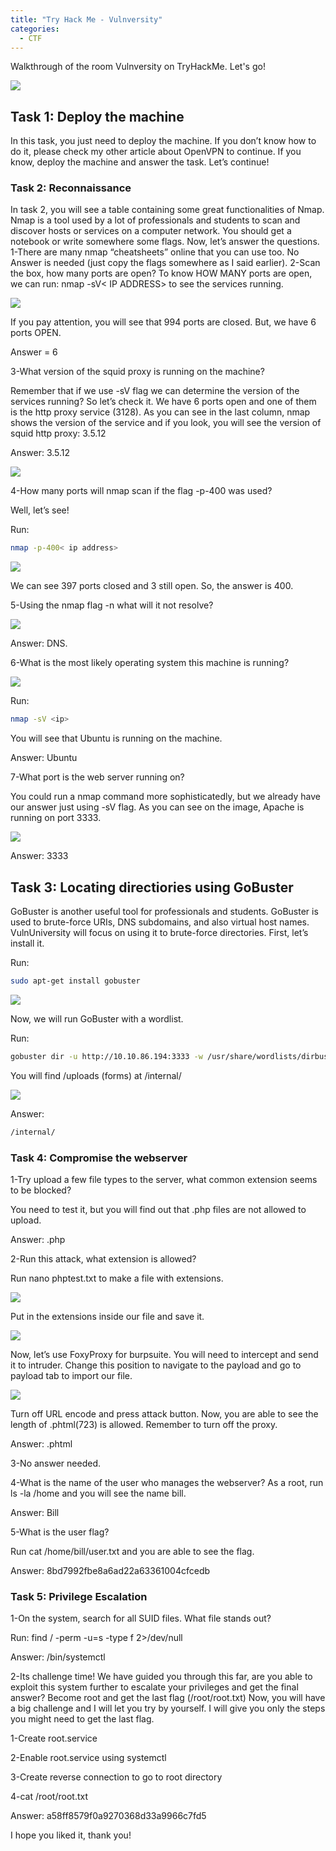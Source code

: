 ```yaml
---
title: "Try Hack Me - Vulnversity"
categories:
  - CTF
---
```


Walkthrough of the room Vulnversity on TryHackMe. Let's go!

![](https://blogfelipe.com/assets/images/vulnversity-01.png)

## Task 1: Deploy the machine

In this task, you just need to deploy the machine. If you don’t know how to do it, please check my other article about OpenVPN to continue. If you know, deploy the machine and answer the task. Let’s continue!

### Task 2: Reconnaissance

In task 2, you will see a table containing some great functionalities of Nmap. Nmap is a tool used by a lot of professionals and students to scan and discover hosts or services on a computer network. You should get a notebook or write somewhere some flags. Now, let’s answer the questions.
1-There are many nmap “cheatsheets” online that you can use too.
No Answer is needed (just copy the flags somewhere as I said earlier).
2-Scan the box, how many ports are open?
To know HOW MANY ports are open, we can run: nmap -sV< IP ADDRESS> to see the services running.

![](https://blogfelipe.com/assets/images/vulnversity-02.png)

If you pay attention, you will see that 994 ports are closed. But, we have 6 ports OPEN.

Answer = 6

3-What version of the squid proxy is running on the machine?

Remember that if we use -sV flag we can determine the version of the services running? So let’s check it. We have 6 ports open and one of them is the http proxy service (3128). As you can see in the last column, nmap shows the version of the service and if you look, you will see the version of squid http proxy: 3.5.12

Answer: 3.5.12

![](https://blogfelipe.com/assets/images/vulnversity-03.png)

4-How many ports will nmap scan if the flag -p-400 was used?

Well, let’s see!

Run:

```bash
nmap -p-400< ip address>
```

![](https://blogfelipe.com/assets/images/vulnversity-04.png)

We can see 397 ports closed and 3 still open. So, the answer is 400.

5-Using the nmap flag -n what will it not resolve?

![](https://blogfelipe.com/assets/images/vulnversity-05.png)

Answer: DNS.

6-What is the most likely operating system this machine is running?

![](https://blogfelipe.com/assets/images/vulnversity-06.png)

Run: 

```bash
nmap -sV <ip>
```

You will see that Ubuntu is running on the machine.

Answer: Ubuntu

7-What port is the web server running on?

You could run a nmap command more sophisticatedly, but we already have our answer just using -sV flag. As you can see on the image, Apache is running on port 3333.

![](https://blogfelipe.com/assets/images/vulnversity-07.png)

Answer: 3333

## Task 3: Locating directiories using GoBuster

GoBuster is another useful tool for professionals and students. GoBuster is used to brute-force URIs, DNS subdomains, and also virtual host names. VulnUniversity will focus on using it to brute-force directories.
First, let’s install it.

Run: 

```bash
sudo apt-get install gobuster
```

![](https://blogfelipe.com/assets/images/vulnversity-08.png)

Now, we will run GoBuster with a wordlist.

Run: 

```bash
gobuster dir -u http://10.10.86.194:3333 -w /usr/share/wordlists/dirbuster/directory-list-2.3-medium.txt | tee gobuster.log
```

You will find /uploads (forms) at /internal/

![](https://blogfelipe.com/assets/images/vulnversity-09.png)

Answer: 

```bash
/internal/
```

### Task 4: Compromise the webserver

1-Try upload a few file types to the server, what common extension seems to be blocked?

You need to test it, but you will find out that .php files are not allowed to upload.

Answer: .php

2-Run this attack, what extension is allowed?

Run nano phptest.txt to make a file with extensions.

![](https://blogfelipe.com/assets/images/vulnversity-10.png)

Put in the extensions inside our file and save it.

![](https://blogfelipe.com/assets/images/vulnversity-11.png)

Now, let’s use FoxyProxy for burpsuite. You will need to intercept and send it to intruder. Change this position to navigate to the payload and go to payload tab to import our file.

![](https://blogfelipe.com/assets/images/vulnversity-12.png)

Turn off URL encode and press attack button. Now, you are able to see the length of .phtml(723) is allowed. Remember to turn off the proxy.

Answer: .phtml	

3-No answer needed.

4-What is the name of the user who manages the webserver?
As a root, run ls -la /home and you will see the name bill.

Answer: Bill

5-What is the user flag?

Run cat /home/bill/user.txt and you are able to see the flag.

Answer: 8bd7992fbe8a6ad22a63361004cfcedb

### Task 5: Privilege Escalation

1-On the system, search for all SUID files. What file stands out?

Run: find / -perm -u=s -type f 2>/dev/null

Answer: /bin/systemctl

2-Its challenge time! We have guided you through this far, are you able to exploit this system further to escalate your privileges and get the final answer? Become root and get the last flag (/root/root.txt)
Now, you will have a big challenge and I will let you try by yourself. I will give you only the steps you might need to get the last flag.

1-Create root.service

2-Enable root.service using systemctl

3-Create reverse connection to go to root directory

4-cat /root/root.txt

Answer: a58ff8579f0a9270368d33a9966c7fd5

I hope you liked it, thank you!